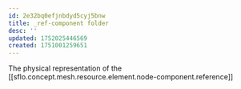 ```yaml
---
id: 2e32bq0efjnbdyd5cyj5bnw
title: _ref-component folder
desc: ''
updated: 1752025446569
created: 1751001259651
---
```


The physical representation of the [[sflo.concept.mesh.resource.element.node-component.reference]]